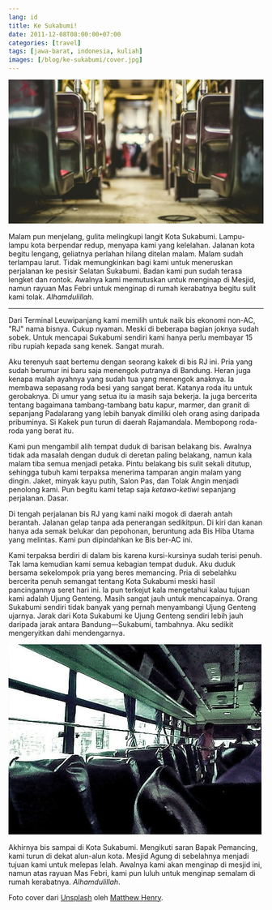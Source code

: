 ```yaml
---
lang: id
title: Ke Sukabumi!
date: 2011-12-08T08:00:00+07:00
categories: [travel]
tags: [jawa-barat, indonesia, kuliah]
images: [/blog/ke-sukabumi/cover.jpg]
---
```

![Ke Sukabumi!](cover.jpg)

Malam pun menjelang, gulita melingkupi langit Kota Sukabumi. Lampu-lampu kota berpendar redup, menyapa kami yang kelelahan. Jalanan kota begitu lengang, geliatnya perlahan hilang ditelan malam. Malam sudah terlampau larut. Tidak memungkinkan bagi kami untuk meneruskan perjalanan ke pesisir Selatan Sukabumi. Badan kami pun sudah terasa lengket dan rontok. Awalnya kami memutuskan untuk menginap di Mesjid, namun rayuan Mas Febri untuk menginap di rumah kerabatnya begitu sulit kami tolak. *Alhamdulillah*.

<hr class="section-break">

Dari Terminal Leuwipanjang kami memilih untuk naik bis ekonomi non-AC, "RJ" nama bisnya. Cukup nyaman. Meski di beberapa bagian joknya sudah sobek. Untuk mencapai Sukabumi sendiri kami hanya perlu membayar 15 ribu rupiah kepada sang kenek. Sangat murah.

Aku terenyuh saat bertemu dengan seorang kakek di bis RJ ini. Pria yang sudah berumur ini baru saja menengok putranya di Bandung. Heran juga kenapa malah ayahnya yang sudah tua yang menengok anaknya. Ia membawa sepasang roda besi yang sangat berat. Katanya roda itu untuk gerobaknya. Di umur yang setua itu ia masih saja bekerja. Ia juga bercerita tentang bagaimana tambang-tambang batu kapur, marmer, dan granit di sepanjang Padalarang yang lebih banyak dimiliki oleh orang asing daripada pribuminya. Si Kakek pun turun di daerah Rajamandala. Membopong roda-roda yang berat itu.

Kami pun mengambil alih tempat duduk di barisan belakang bis. Awalnya tidak ada masalah dengan duduk di deretan paling belakang, namun kala malam tiba semua menjadi petaka. Pintu belakang bis sulit sekali ditutup, sehingga tubuh kami terpaksa menerima tamparan angin malam yang dingin. Jaket, minyak kayu putih, Salon Pas, dan Tolak Angin menjadi penolong kami. Pun begitu kami tetap saja *ketawa-ketiwi* sepanjang perjalanan. Dasar.

Di tengah perjalanan bis RJ yang kami naiki mogok di daerah antah berantah. Jalanan gelap tanpa ada penerangan sedikitpun. Di kiri dan kanan hanya ada semak belukar dan pepohonan, beruntung ada Bis Hiba Utama yang melintas. Kami pun dipindahkan ke Bis ber-AC ini.

Kami terpaksa berdiri di dalam bis karena kursi-kursinya sudah terisi penuh. Tak lama kemudian kami semua kebagian tempat duduk. Aku duduk bersama sekelompok pria yang beres memancing. Pria di sebelahku bercerita penuh semangat tentang Kota Sukabumi meski hasil pancingannya seret hari ini. Ia pun terkejut kala mengetahui kalau tujuan kami adalah Ujung Genteng. Masih sangat jauh untuk mencapainya. Orang Sukabumi sendiri tidak banyak yang pernah menyambangi Ujung Genteng ujarnya. Jarak dari Kota Sukabumi ke Ujung Genteng sendiri lebih jauh daripada jarak antara Bandung—Sukabumi, tambahnya. Aku sedikit mengeryitkan dahi mendengarnya.

![Di dalam bis RJ.](01-di-dalam-bis-rj.jpg)

Akhirnya bis sampai di Kota Sukabumi. Mengikuti saran Bapak Pemancing, kami turun di dekat alun-alun kota. Mesjid Agung di sebelahnya menjadi tujuan kami untuk melepas lelah. Awalnya kami akan menginap di mesjid ini, namun atas rayuan Mas Febri, kami pun luluh untuk menginap semalam di rumah kerabatnya. *Alhamdulillah*.

Foto cover dari [Unsplash](https://unsplash.com/photos/IisDI6liZEM) oleh [Matthew Henry](https://unsplash.com/@matthewhenry).
